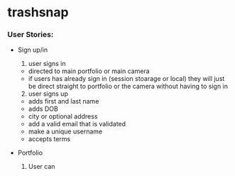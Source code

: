 # trashsnap

### User Stories:

- Sign up/in

  1. user signs in

  - directed to main portfolio or main camera
  - if users has already sign in (session stoarage or local) they will just be direct straight to portfolio or the camera without having to sign in

  2. user signs up

  - adds first and last name
  - adds DOB
  - city or optional address
  - add a valid email that is validated
  - make a unique username
  - accepts terms

- Portfolio
  1. User can
